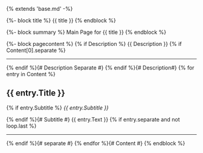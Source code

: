 {% extends 'base.md' -%}

{%- block title %}
{{ title }}
{% endblock %}

{%- block summary %}
Main Page for {{ title }}
{% endblock %}

{%- block pagecontent %}
{% if Description %}
{{ Description }}
{% if Content[0].separate %}

---

{% endif %}{# Description Separate #}
{% endif %}{# Description#}
{% for entry in Content %}
## {{ entry.Title }}
{% if entry.Subtitle %}
*{{ entry.Subtitle }}*

{% endif %}{# Subtitle #}
{{ entry.Text }}
{% if entry.separate and not loop.last %}

---

{% endif %}{# separate #}
{% endfor %}{# Content #}
{% endblock %}